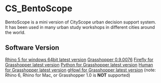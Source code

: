 # CS_BentoScope
BentoScope is a mini version of CityScope urban decision support system. It has been used in many urban study workshops in different cities around the world. 

## Software Version
[Rhino 5 for windows 64bit latest version](https://www.rhino3d.com/download/rhino/5/latest)
[Grasshopper 0.9.0076](https://www.rhino3d.com/download/grasshopper/1.0/wip/rc)
[Firefly for Grasshopper latest version](http://www.food4rhino.com/app/firefly)
[Python for Grasshopper latest version](http://www.food4rhino.com/app/ghpython)
[Human for Grasshopper latest version](http://www.food4rhino.com/app/human)
[gHowl for Grasshopper latest version](http://www.food4rhino.com/app/ghowl)
(note: Rhino 6, Rhino for Mac, or Grasshopper 1.0 is **NOT** supported)
